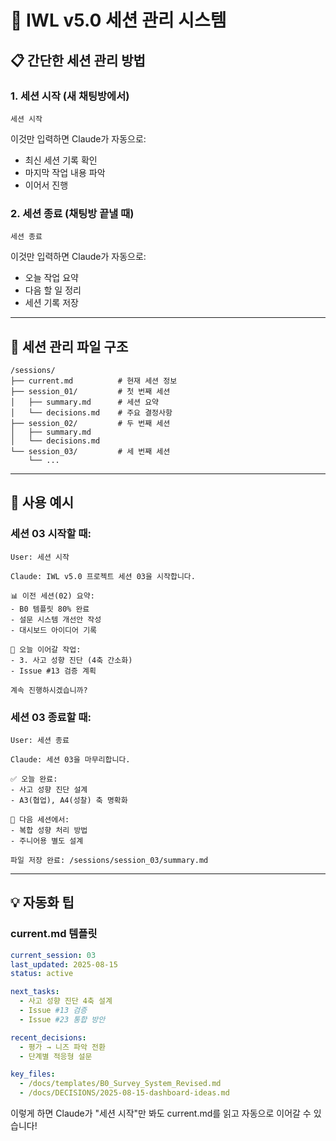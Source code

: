 # 🔄 IWL v5.0 세션 관리 시스템

## 📋 간단한 세션 관리 방법

### 1. 세션 시작 (새 채팅방에서)
```
세션 시작
```
이것만 입력하면 Claude가 자동으로:
- 최신 세션 기록 확인
- 마지막 작업 내용 파악
- 이어서 진행

### 2. 세션 종료 (채팅방 끝낼 때)
```
세션 종료
```
이것만 입력하면 Claude가 자동으로:
- 오늘 작업 요약
- 다음 할 일 정리
- 세션 기록 저장

---

## 📁 세션 관리 파일 구조

```
/sessions/
├── current.md          # 현재 세션 정보
├── session_01/         # 첫 번째 세션
│   ├── summary.md      # 세션 요약
│   └── decisions.md    # 주요 결정사항
├── session_02/         # 두 번째 세션
│   ├── summary.md
│   └── decisions.md
└── session_03/         # 세 번째 세션
    └── ...
```

---

## 🚀 사용 예시

### 세션 03 시작할 때:
```
User: 세션 시작

Claude: IWL v5.0 프로젝트 세션 03을 시작합니다.

📊 이전 세션(02) 요약:
- B0 템플릿 80% 완료
- 설문 시스템 개선안 작성
- 대시보드 아이디어 기록

🎯 오늘 이어갈 작업:
- 3. 사고 성향 진단 (4축 간소화)
- Issue #13 검증 계획

계속 진행하시겠습니까?
```

### 세션 03 종료할 때:
```
User: 세션 종료

Claude: 세션 03을 마무리합니다.

✅ 오늘 완료:
- 사고 성향 진단 설계
- A3(협업), A4(성찰) 축 명확화

🔄 다음 세션에서:
- 복합 성향 처리 방법
- 주니어용 별도 설계

파일 저장 완료: /sessions/session_03/summary.md
```

---

## 💡 자동화 팁

### current.md 템플릿
```yaml
current_session: 03
last_updated: 2025-08-15
status: active

next_tasks:
  - 사고 성향 진단 4축 설계
  - Issue #13 검증
  - Issue #23 통합 방안

recent_decisions:
  - 평가 → 니즈 파악 전환
  - 단계별 적응형 설문

key_files:
  - /docs/templates/B0_Survey_System_Revised.md
  - /docs/DECISIONS/2025-08-15-dashboard-ideas.md
```

이렇게 하면 Claude가 "세션 시작"만 봐도 current.md를 읽고 자동으로 이어갈 수 있습니다!
